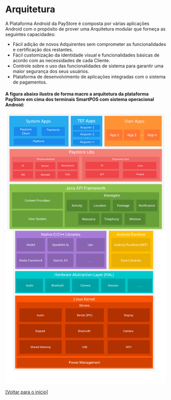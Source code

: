 # Arquitetura
A Plataforma Android da PayStore é composta por várias aplicações Android com o propósito de prover uma Arquitetura modular que forneça as seguintes capacidades:

* Fácil adição de novos Adquirentes sem comprometer as funcionalidades e certificação dos restantes.
* Fácil customização da identidade visual e funcionalidades básicas de acordo com as necessidades de cada Cliente.
* Controle sobre o uso das funcionalidades de sistema para garantir uma maior segurança dos seus usuários.
* Plataforma de desenvolvimento de aplicações integradas com o sistema de pagamentos.

#### A figura abaixo ilustra de forma macro a arquitetura da plataforma PayStore em cima dos terminais SmartPOS com sistema operacional Android:

![Default](https://github.com/Discover-Pay/payments-api-docs-android/blob/main/assets/architecture.png)

[[Voltar para o início]](../README.md)
